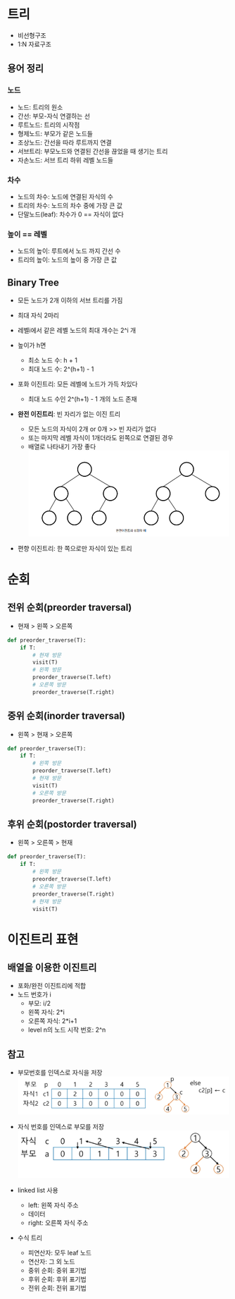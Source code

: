 # 트리
- 비선형구조
- 1:N 자료구조

## 용어 정리
### 노드
- 노드: 트리의 원소
- 간선: 부모-자식 연결하는 선
- 루트노드: 트리의 시작점
- 형제노드: 부모가 같은 노드들
- 조상노드: 간선을 따라 루트까지 연결
- 서브트리: 부모노드와 연결된 간선을 끊었을 때 생기는 트리
- 자손노드: 서브 트리 하위 레벨 노드들

### 차수
- 노드의 차수: 노드에 연결된 자식의 수
- 트리의 차수: 노드의 차수 중에 가장 큰 값
- 단말노드(leaf): 차수가 0 == 자식이 없다

### 높이 == 레벨
- 노드의 높이: 루트에서 노드 까지 간선 수
- 트리의 높이: 노드의 높이 중 가장 큰 값

## Binary Tree
- 모든 노드가 2개 이하의 서브 트리를 가짐
- 최대 자식 2마리

- 레벨i에서 같은 레벨 노드의 최대 개수는 2^i 개
- 높이가 h면
  - 최소 노드 수: h + 1
  - 최대 노드 수: 2^(h+1) - 1

- 포화 이진트리: 모든 레벨에 노드가 가득 차있다
  - 최대 노드 수인 2^(h+1) - 1 개의 노드 존재

- **완전 이진트리**: 빈 자리가 없는 이진 트리
  - 모든 노드의 자식이 2개 or 0개 >> 빈 자리가 없다
  - 또는 마지막 레벨 자식이 1개더라도 왼쪽으로 연결된 경우
  - 배열로 나타내기 가장 좋다
![alt text](image-4.png)

- 편향 이진트리: 한 쪽으로만 자식이 있는 트리

# 순회
## 전위 순회(preorder traversal)
- 현재 > 왼쪽 > 오른쪽
```py
def preorder_traverse(T):
    if T:
        # 현재 방문
        visit(T)
        # 왼쪽 방문
        preorder_traverse(T.left)
        # 오른쪽 방문
        preorder_traverse(T.right)
```

## 중위 순회(inorder traversal)
- 왼쪽 > 현재 > 오른쪽
```py
def preorder_traverse(T):
    if T:
        # 왼쪽 방문
        preorder_traverse(T.left)
        # 현재 방문
        visit(T)
        # 오른쪽 방문
        preorder_traverse(T.right)
```

## 후위 순회(postorder traversal)
- 왼쪽 > 오른쪽 > 현재
```py
def preorder_traverse(T):
    if T:
        # 왼쪽 방문
        preorder_traverse(T.left)
        # 오른쪽 방문
        preorder_traverse(T.right)
        # 현재 방문
        visit(T)
```
# 이진트리 표현
## 배열을 이용한 이진트리
- 포화/완전 이진트리에 적합
- 노드 번호가 i
  - 부모: i/2
  - 왼쪽 자식: 2*i
  - 오른쪽 자식: 2*i+1
  - level n의 노드 시작 번호: 2^n

## 참고
- 부모번호를 인덱스로 자식을 저장
![alt text](image-2.png)

- 자식 번호를 인덱스로 부모를 저장
![alt text](image-3.png)

- linked list 사용
  - left: 왼쪽 자식 주소
  - 데이터
  - right: 오른쪽 자식 주소

- 수식 트리
  - 피연산자: 모두 leaf 노드
  - 연산자: 그 외 노드
  - 중위 순회: 중위 표기법
  - 후위 순회: 후위 표기법
  - 전위 순회: 전위 표기법